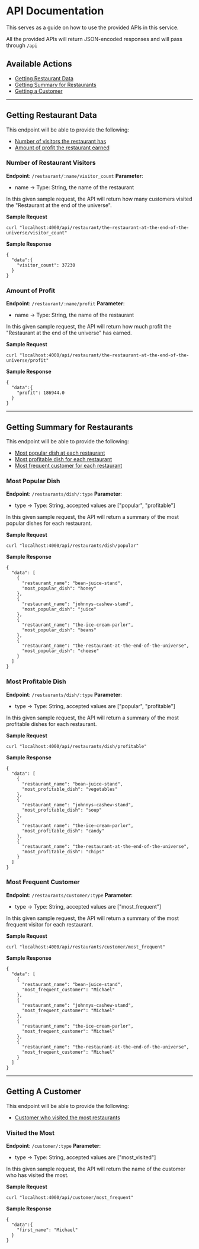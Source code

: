 # API Documentation

This serves as a guide on how to use the provided APIs in this service. 

All the provided APIs will return JSON-encoded responses and will pass through `/api`

## Available Actions

- [Getting Restaurant Data](#getting-restaurant-data)
- [Getting Summary for Restaurants](#getting-summary-for-restaurants)
- [Getting a Customer](#getting-a-customer)

------

## Getting Restaurant Data

This endpoint will be able to provide the following:
- [Number of visitors the restaurant has](#number-of-restaurant-visitors)
- [Amount of profit the restaurant earned](#amount-of-profit)

### Number of Restaurant Visitors

**Endpoint**: `/restaurant/:name/visitor_count`
**Parameter**:
  - name -> Type: String, the name of the restaurant

In this given sample request, the API will return how many customers visited the "Restaurant at the end of the universe".

**Sample Request**
```
curl "localhost:4000/api/restaurant/the-restaurant-at-the-end-of-the-universe/visitor_count"
```
**Sample Response**
```
{
  "data":{
    "visitor_count": 37230
  }
}
```

### Amount of Profit

**Endpoint**: `/restaurant/:name/profit`
**Parameter**:
  - name -> Type: String, the name of the restaurant

In this given sample request, the API will return how much profit the "Restaurant at the end of the universe" has earned.

**Sample Request**
```
curl "localhost:4000/api/restaurant/the-restaurant-at-the-end-of-the-universe/profit"
```
**Sample Response**
```
{
  "data":{
    "profit": 186944.0
  }
}
```

------

## Getting Summary for Restaurants

This endpoint will be able to provide the following:
- [Most popular dish at each restaurant](#most-popular-dish)
- [Most profitable dish for each restaurant](#most-profitable-dish)
- [Most frequent customer for each restaurant](#most-frequent-customer)

### Most Popular Dish

**Endpoint**: `/restaurants/dish/:type`
**Parameter**:
  - type -> Type: String, accepted values are ["popular", "profitable"]

In this given sample request, the API will return a summary of the most popular dishes for each restaurant.

**Sample Request**
```
curl "localhost:4000/api/restaurants/dish/popular"
```
**Sample Response**
```
{
  "data": [
    {
      "restaurant_name": "bean-juice-stand",
      "most_popular_dish": "honey"
    },
    {
      "restaurant_name": "johnnys-cashew-stand",
      "most_popular_dish": "juice"
    },
    {
      "restaurant_name": "the-ice-cream-parlor",
      "most_popular_dish": "beans"
    },
    {
      "restaurant_name": "the-restaurant-at-the-end-of-the-universe",
      "most_popular_dish": "cheese"
    }
  ]
}
```

### Most Profitable Dish

**Endpoint**: `/restaurants/dish/:type`
**Parameter**:
  - type -> Type: String, accepted values are ["popular", "profitable"]

In this given sample request, the API will return a summary of the most profitable dishes for each restaurant.

**Sample Request**
```
curl "localhost:4000/api/restaurants/dish/profitable"
```
**Sample Response**
```
{
  "data": [
    {
      "restaurant_name": "bean-juice-stand",
      "most_profitable_dish": "vegetables"
    },
    {
      "restaurant_name": "johnnys-cashew-stand",
      "most_profitable_dish": "soup"
    },
    {
      "restaurant_name": "the-ice-cream-parlor",
      "most_profitable_dish": "candy"
    },
    {
      "restaurant_name": "the-restaurant-at-the-end-of-the-universe",
      "most_profitable_dish": "chips"
    }
  ]
}
```

### Most Frequent Customer

**Endpoint**: `/restaurants/customer/:type`
**Parameter**:
  - type -> Type: String, accepted values are ["most_frequent"]

In this given sample request, the API will return a summary of the most frequent visitor for each restaurant.

**Sample Request**
```
curl "localhost:4000/api/restaurants/customer/most_frequent"
```
**Sample Response**
```
{
  "data": [
    {
      "restaurant_name": "bean-juice-stand",
      "most_frequent_customer": "Michael"
    },
    {
      "restaurant_name": "johnnys-cashew-stand",
      "most_frequent_customer": "Michael"
    },
    {
      "restaurant_name": "the-ice-cream-parlor",
      "most_frequent_customer": "Michael"
    },
    {
      "restaurant_name": "the-restaurant-at-the-end-of-the-universe",
      "most_frequent_customer": "Michael"
    }
  ]
}
```

------

## Getting A Customer

This endpoint will be able to provide the following:
- [Customer who visited the most restaurants](#visited-the-most)

### Visited the Most

**Endpoint**: `/customer/:type`
**Parameter**:
  - type -> Type: String, accepted values are ["most_visited"]

In this given sample request, the API will return the name of the customer who has visited the most.

**Sample Request**
```
curl "localhost:4000/api/customer/most_frequent"
```
**Sample Response**
```
{
  "data":{
    "first_name": "Michael"
  }
}
```

